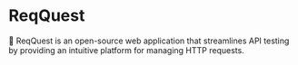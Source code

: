 # ReqQuest
🚀 ReqQuest is an open-source web application that streamlines API testing by providing an intuitive platform for managing HTTP requests.
